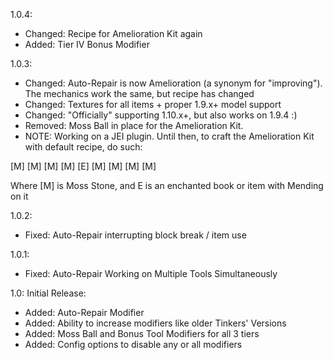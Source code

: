 1.0.4:
* Changed: Recipe for Amelioration Kit again
* Added: Tier IV Bonus Modifier

1.0.3:
* Changed: Auto-Repair is now Amelioration (a synonym for "improving"). The mechanics work the same, but recipe has changed
* Changed: Textures for all items + proper 1.9.x+ model support
* Changed: "Officially" supporting 1.10.x+, but also works on 1.9.4 :)
* Removed: Moss Ball in place for the Amelioration Kit. 
* NOTE: Working on a JEI plugin. Until then, to craft the Amelioration Kit with default recipe, do such:

[M] [M] [M]
[M] [E] [M]
[M] [M] [M]

Where [M] is Moss Stone, and E is an enchanted book or item with Mending on it


1.0.2:
* Fixed: Auto-Repair interrupting block break / item use

1.0.1:
* Fixed: Auto-Repair Working on Multiple Tools Simultaneously

1.0:
Initial Release:
* Added: Auto-Repair Modifier
* Added: Ability to increase modifiers like older Tinkers' Versions
* Added: Moss Ball and Bonus Tool Modifiers for all 3 tiers
* Added: Config options to disable any or all modifiers